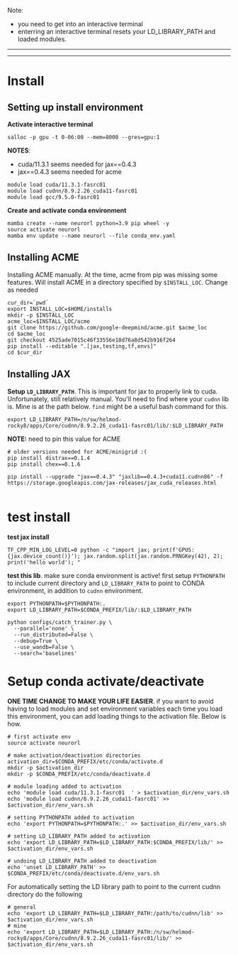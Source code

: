 
Note:

- you need to get into an interactive terminal
- enterring an interactive terminal resets your LD_LIBRARY_PATH and loaded modules.

---
---
# Install

## Setting up install environment
**Activate interactive terminal**
```
salloc -p gpu -t 0-06:00 --mem=8000 --gres=gpu:1
```

**NOTES**:

- cuda/11.3.1 seems needed for jax==0.4.3
- jax==0.4.3 seems needed for acme

```
module load cuda/11.3.1-fasrc01
module load cudnn/8.9.2.26_cuda11-fasrc01
module load gcc/9.5.0-fasrc01
```

**Create and activate conda environment**
```
mamba create --name neurorl python=3.9 pip wheel -y
source activate neurorl
mamba env update --name neurorl --file conda_env.yaml
```

## Installing  ACME
Installing ACME manually. At the time, acme from pip was missing some features.
Will install ACME in a directory specified by `$INSTALL_LOC`. Change as needed
```
cur_dir=`pwd`
export INSTALL_LOC=$HOME/installs
mkdir -p $INSTALL_LOC
acme_loc=$INSTALL_LOC/acme
git clone https://github.com/google-deepmind/acme.git $acme_loc
cd $acme_loc
git checkout 4525ade7015c46f33556e18d76a8d542b916f264
pip install --editable ".[jax,testing,tf,envs]" 
cd $cur_dir
```

## Installing JAX

**Setup `LD_LIBRARY_PATH`**. This is important for jax to properly link to cuda. Unfortunately, still relatively manual. You'll need to find where your `cudnn` lib is. Mine is at the path below. `find` might be a useful bash command for this.
```
export LD_LIBRARY_PATH=/n/sw/helmod-rocky8/apps/Core/cudnn/8.9.2.26_cuda11-fasrc01/lib/:$LD_LIBRARY_PATH
```

**NOTE:** need to pin this value for ACME

```
# older versions needed for ACME/minigrid :(
pip install distrax==0.1.4
pip install chex==0.1.6

pip install --upgrade "jax==0.4.3" "jaxlib==0.4.3+cuda11.cudnn86" -f https://storage.googleapis.com/jax-releases/jax_cuda_releases.html


```


# test install
**test jax install**
```
TF_CPP_MIN_LOG_LEVEL=0 python -c "import jax; print(f'GPUS: {jax.device_count()}'); jax.random.split(jax.random.PRNGKey(42), 2); print('hello world'); "
```

**test this lib**. make sure conda environment is active! first setup `PYTHONPATH` to include current directory and `LD_LIBRARY_PATH` to point to CONDA environment, in addition to `cudnn` environment.
```
export PYTHONPATH=$PYTHONPATH:.
export LD_LIBRARY_PATH=$CONDA_PREFIX/lib/:$LD_LIBRARY_PATH

python configs/catch_trainer.py \
  --parallel='none' \
  --run_distributed=False \
  --debug=True \
  --use_wandb=False \
  --search='baselines'
```


# Setup conda activate/deactivate

**ONE TIME CHANGE TO MAKE YOUR LIFE EASIER**. if you want to avoid having to load modules and set environment variables each time you load this environment, you can add loading things to the activation file. Below is how.

```
# first activate env
source activate neurorl

# make activation/deactivation directories
activation_dir=$CONDA_PREFIX/etc/conda/activate.d
mkdir -p $activation_dir
mkdir -p $CONDA_PREFIX/etc/conda/deactivate.d

# module loading added to activation
echo 'module load cuda/11.3.1-fasrc01  ' > $activation_dir/env_vars.sh
echo 'module load cudnn/8.9.2.26_cuda11-fasrc01' >> $activation_dir/env_vars.sh

# setting PYTHONPATH added to activation
echo 'export PYTHONPATH=$PYTHONPATH:.' >> $activation_dir/env_vars.sh

# setting LD_LIBRARY_PATH added to activation
echo 'export LD_LIBRARY_PATH=$LD_LIBRARY_PATH:$CONDA_PREFIX/lib/' >> $activation_dir/env_vars.sh

# undoing LD_LIBRARY_PATH added to deactivation
echo 'unset LD_LIBRARY_PATH' >> $CONDA_PREFIX/etc/conda/deactivate.d/env_vars.sh
``````

For automatically setting the LD library path to point to the current cudnn directory do the following
```
# general
echo 'export LD_LIBRARY_PATH=$LD_LIBRARY_PATH:/path/to/cudnn/lib' >> $activation_dir/env_vars.sh
# mine
echo 'export LD_LIBRARY_PATH=$LD_LIBRARY_PATH:/n/sw/helmod-rocky8/apps/Core/cudnn/8.9.2.26_cuda11-fasrc01/lib/' >> $activation_dir/env_vars.sh
```